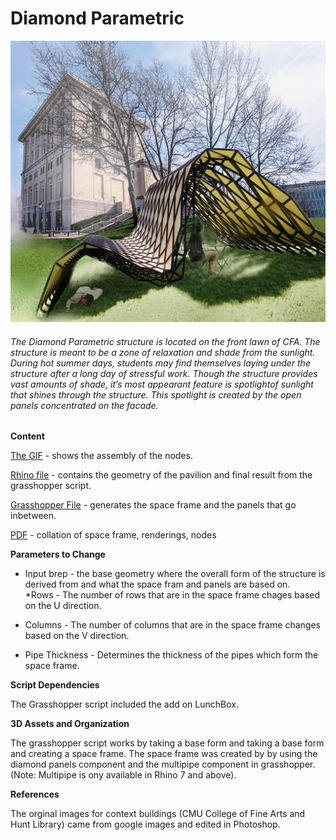 # Diamond Parametric 

<p align="center">
    <img src="https://raw.githubusercontent.com/nmenon005/BhavsarMenonHomM6/main/fcd4renderview1.jpg" />
</p>

###### The Diamond Parametric structure is located on the front lawn of CFA. The structure is meant to be a zone of relaxation and shade from the sunlight. During hot summer days, students may find themselves laying under the structure after a long day of stressful work. Though the structure provides vast amounts of shade, it’s most appearant feature is spotlightof sunlight that shines through the structure. This spotlight is created by the open panels concentrated on the facade. 

**Content** 

[The GIF](https://drive.google.com/file/d/1QAdq-9esMrT-bePc5J-s4v1IA4N8WTb5/view?usp=sharing) - shows the assembly of the nodes. 
 
[Rhino file](https://drive.google.com/file/d/1xbqSAOVQW1j8a9ieal82zGQHMOWOmGtv/view?usp=sharing) - contains the geometry of the pavilion and final result from the grasshopper script. 
 
[Grasshopper File](https://drive.google.com/file/d/1Rg-0ocuyb4OfsNolPBylRTsa6LMPeFDA/view?usp=sharing) - generates the space frame and the panels that go inbetween. 
 
[PDF](https://drive.google.com/file/d/1SIb6xAm_3C6eQBihXDwRzzn65J4NFqgp/view?usp=sharing) - collation of space frame, renderings, nodes

**Parameters to Change**

* Input brep - the base geometry where the overall form of the structure is derived from and what the space fram and panels are based on.   
*Rows - The number of rows that are in the space frame chages based on the U direction. 

* Columns - The number of columns that are in the space frame changes based on the V direction. 

* Pipe Thickness - Determines the thickness of the pipes which form the space frame. 

**Script Dependencies**

The Grasshopper script included the add on LunchBox. 



**3D Assets and Organization**

The grasshopper script works by taking a base form and taking a base form and creating a space frame. The space frame was created by by using the diamond panels component and the multipipe component in grasshopper. (Note: Multipipe is ony available in Rhino 7 and above). 

**References** 

The orginal images for context buildings (CMU College of Fine Arts and Hunt Library) came from google images and edited in Photoshop. 
